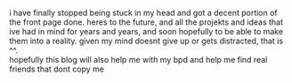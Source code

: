 i have finally stopped being stuck in my head and got a decent portion of the front page done. heres to the future, and all the projekts and ideas that ive had in mind for years and years, and soon hopefully to be able to make them into a reality. given my mind doesnt give up or gets distracted, that is ^^. <br />hopefully this blog will also help me with my bpd and help me find real friends that dont copy me<br/><br/>